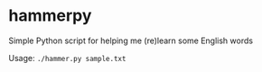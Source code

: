 # hammerpy
Simple Python script for helping me (re)learn some English words

Usage: `./hammer.py sample.txt`
